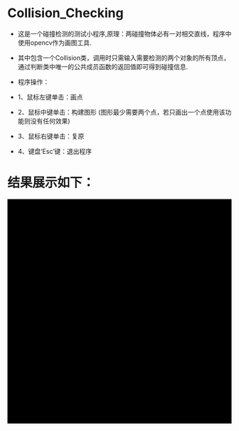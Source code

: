 # Collision_Checking

* 这是一个碰撞检测的测试小程序,原理：两碰撞物体必有一对相交直线，程序中使用opencv作为画图工具.
* 其中包含一个Collision类，调用时只需输入需要检测的两个对象的所有顶点，通过判断类中唯一的公共成员函数的返回值即可得到碰撞信息.

* 程序操作：
*	1、鼠标左键单击：画点
*	2、鼠标中键单击：构建图形 (图形最少需要两个点，若只画出一个点使用该功能则没有任何效果)
*	3、鼠标右键单击：复原
*	4、键盘‘Esc’键：退出程序



# 结果展示如下：
![imgshow](./show.gif)
